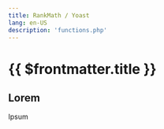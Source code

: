 ```yaml
---
title: RankMath / Yoast
lang: en-US
description: 'functions.php'
---
```


# {{ $frontmatter.title }}

## Lorem

Ipsum